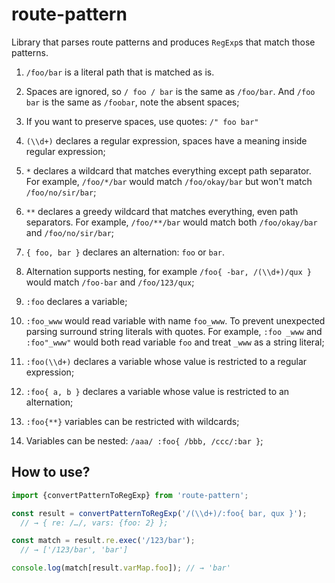 # route-pattern

Library that parses route patterns and produces `RegExp`s that match those patterns.

1. `/foo/bar` is a literal path that is matched as is.

1. Spaces are ignored, so `/ foo / bar` is the same as `/foo/bar`. And `/foo  bar` is the same as `/foobar`, note the
   absent spaces;

1. If you want to preserve spaces, use quotes: `/" foo bar"`

1. `(\\d+)` declares a regular expression, spaces have a meaning inside regular expression;

1. `*` declares a wildcard that matches everything except path separator. For example, `/foo/*/bar` would
   match `/foo/okay/bar` but won't match `/foo/no/sir/bar`;

1. `**` declares a greedy wildcard that matches everything, even path separators. For example, `/foo/**/bar` would match
   both `/foo/okay/bar` and `/foo/no/sir/bar`;

1. `{ foo, bar }` declares an alternation: `foo` or `bar`.

1. Alternation supports nesting, for example `/foo{ -bar, /(\\d+)/qux }` would match `/foo-bar` and `/foo/123/qux`;

1. `:foo` declares a variable;

1. `:foo_www` would read variable with name `foo_www`. To prevent unexpected parsing surround string literals with
   quotes. For example, `:foo _www` and `:foo"_www"` would both read variable `foo` and treat `_www` as a string
   literal;

1. `:foo(\\d+)` declares a variable whose value is restricted to a regular expression;

1. `:foo{ a, b }` declares a variable whose value is restricted to an alternation;

1. `:foo{**}` variables can be restricted with wildcards;

1. Variables can be nested: `/aaa/ :foo{ /bbb, /ccc/:bar }`;

## How to use?

```js
import {convertPatternToRegExp} from 'route-pattern';

const result = convertPatternToRegExp('/(\\d+)/:foo{ bar, qux }');
  // → { re: /…/, vars: {foo: 2} };

const match = result.re.exec('/123/bar');
  // → ['/123/bar', 'bar']

console.log(match[result.varMap.foo]); // → 'bar'
```
